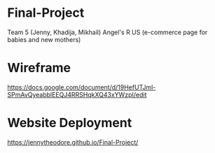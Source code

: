 # Final-Project
Team 5 (Jenny, Khadija, Mikhail)
Angel's R US (e-commerce page for babies and new mothers)

# Wireframe
https://docs.google.com/document/d/19HefUTJml-SPmAvQyeabblEEQJ4RRSHqkXQ43xYWzpI/edit

# Website Deployment
https://jennytheodore.github.io/Final-Project/
